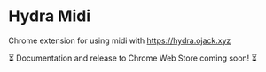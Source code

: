 # Hydra Midi

Chrome extension for using midi with https://hydra.ojack.xyz

⏳ Documentation and release to Chrome Web Store coming soon! ⏳
